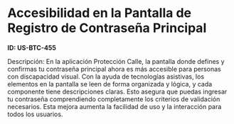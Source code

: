 # Accesibilidad en la Pantalla de Registro de Contraseña Principal

**ID: US-BTC-455**

Descripción: En la aplicación Protección Calle, la pantalla donde defines y confirmas tu contraseña principal ahora es más accesible para personas con discapacidad visual. Con la ayuda de tecnologías asistivas, los elementos en la pantalla se leen de forma organizada y lógica, y cada componente tiene descripciones claras. Esto asegura que puedas ingresar tu contraseña comprendiendo completamente los criterios de validación necesarios. Esta mejora aumenta la facilidad de uso y la interacción para todos los usuarios.